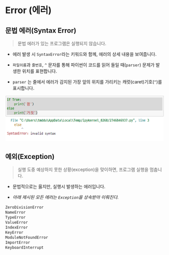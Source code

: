 # Error (에러)

## 문법 에러(Syntax Error)

> 문법 에러가 있는 프로그램은 실행되지 않습니다.

- 에러 발생 시 `SyntaxError`라는 키워드와 함께, 에러의 상세 내용을 보여줍니다.

- `파일이름`과 `줄번호`, `^` 문자를 통해 파이썬이 코드를 읽어 들일 때(`parser`) 문제가 발생한 위치를 표현합니다.

- `parser` 는 줄에서 에러가 감지된 가장 앞의 위치를 가리키는 캐럿(caret)기호(`^`)를 표시합니다.

![image-20210722223108532](photo\image-20210722223108532.png)

## 예외(Exception)

> 실행 도중 예상하지 못한 상황(exception)을 맞이하면, 프로그램 실행을 멈춥니다.

- 문법적으로는 옳지만, 실행시 발생하는 에러입니다.

- *아래 제시된 모든 에러는 `Exception`을 상속받아 이뤄진다.*

```
ZeroDivisionError
NameError 
TypeError                                 
ValueError     
IndexError                                
KeyError                              
ModuleNotFoundError                  
ImportError                               
KeyboardInterrupt                         
```
